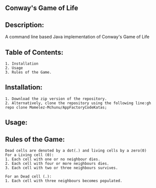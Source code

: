 ## Conway's Game of Life

## Description: 
A command line based Java implementation of Conway's Game of Life

## Table of Contents: 
	1. Installation
	2. Usage
	3. Rules of the Game.

## Installation: 
	1. Download the zip version of the repository.
	2. Alternatively, clone the repository using the following line:gh repo clone Momelez-Mchunu/AppFactoryCodeKatas;
		
## Usage: 
	 

## Rules of the Game:
    Dead cells are denoted by a dot(.) and living cells by a zero(0)
	For a Living cell (0):
	1. Each cell with one or no neighbour dies.
	2. Each cell with four or more neighbours dies.
	3. Each cell with two or three neighbours survives.

	For an Dead cell (.):
	1. Each cell with three neighbours becomes populated.
	
